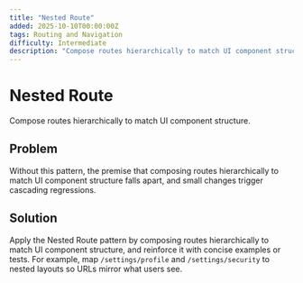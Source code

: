 ```yaml
---
title: "Nested Route"
added: 2025-10-10T00:00:00Z
tags: Routing and Navigation
difficulty: Intermediate
description: "Compose routes hierarchically to match UI component structure."
---
```

# Nested Route

Compose routes hierarchically to match UI component structure.

## Problem

Without this pattern, the premise that composing routes hierarchically to match UI component structure falls apart, and small changes trigger cascading regressions.

## Solution

Apply the Nested Route pattern by composing routes hierarchically to match UI component structure, and reinforce it with concise examples or tests. For example, map `/settings/profile` and `/settings/security` to nested layouts so URLs mirror what users see.
